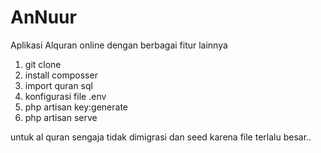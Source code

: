 # AnNuur
Aplikasi Alquran online dengan berbagai fitur lainnya

1. git clone 
2. install composser
3. import quran sql
4. konfigurasi file .env
5. php artisan key:generate
6. php artisan serve

untuk al quran sengaja tidak dimigrasi dan seed karena file terlalu besar..

